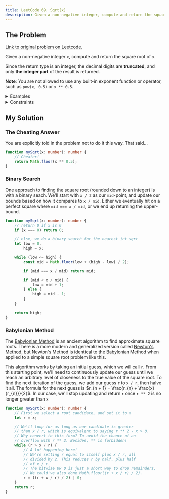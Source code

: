 ```yaml
---
title: LeetCode 69. Sqrt(x)
description: Given a non-negative integer, compute and return the square root.
---
```


## The Problem

[Link to original problem on Leetcode.](https://leetcode.com/problems/sqrtx/)

Given a non-negative integer `x`, compute and return the square root of `x`.

Since the return type is an integer, the decimal digits are **truncated**, and only **the integer part** of the result is returned.

**Note**: You are not allowed to use any built-in exponent function or operator, such as `pow(x, 0.5)` or `x ** 0.5`.

<details>
<summary>Examples</summary>

Example 1:

```
Input: x = 4
Output: 2
```

Example 2:

```
Input: x = 8
Output: 2
Explanation: The square root of 8 is 2.82842..., and since the decimal part is truncated, 2 is returned.
```

</details>

<details>
<summary>Constraints</summary>

0 ≤ `x` ≤ 2<sup>31</sup> - 1

</details>

## My Solution

### The Cheating Answer

You are explicitly told in the problem not to do it this way. That said...

```typescript
function mySqrt(x: number): number {
	// Cheater!
	return Math.floor(x ** 0.5);
}
```

### Binary Search

One approach to finding the square root (rounded down to an integer) is with a binary seach. We'll start with `x / 2` as our `mid`-point, and update our bounds based on how it compares to `x / mid`. Either we eventually hit on a perfect square where `mid === x / mid`, or we end up returning the upper-bound.

```typescript
function mySqrt(x: number): number {
	// return 0 if x is 0
	if (x === 0) return 0;

	// else, we do a binary search for the nearest int sqrt
	let low = 0,
		high = x;

	while (low <= high) {
		const mid = Math.floor(low + (high - low) / 2);

		if (mid === x / mid) return mid;

		if (mid < x / mid) {
			low = mid + 1;
		} else {
			high = mid - 1;
		}
	}

	return high;
}
```

### Babylonian Method

The [Babylonian Method](https://en.wikipedia.org/wiki/Methods_of_computing_square_roots#Babylonian_method) is an ancient algorithm to find approximate square roots. There is a more modern and generalized version called [Newton's Method](https://en.wikipedia.org/wiki/Newton%27s_method), but Newton's Method is identical to the Babylonian Method when applied to a simple square root problem like this.

This algorithm works by taking an initial guess, which we will call `r`. From this starting point, we'll need to continuously update our guess until we reach an arbitrary level of closeness to the true value of the square root. To find the next iteration of the guess, we add our guess `r` to `x / r`, then halve it all. The formula for the next guess is $r_{n + 1} = \frac{r_{n} + \frac{x}{r_{n}}}{2}$. In our case, we'll stop updating and return `r` once `r ** 2` is no longer greater than `x`

```typescript
function mySqrt(x: number): number {
	// First we select a root candidate, and set it to x
	let r = x;

	// We'll loop for as long as our candidate is greater
	// than x / r, which is equivalent to saying r ** 2 - x > 0.
	// Why convert to this form? To avoid the chance of an
	// overflow with r ** 2. Besides, ** is forbidden!
	while (r > x / r) {
		// A lot happening here!
		// We're setting r equal to itself plus x / r, all
		// divided by 2. This reduces r by half, plus half
		// of x / r.
		// The bitwise OR 0 is just a short way to drop remainders.
		// We could've also done Math.floor((r + x / r) / 2).
		r = ((r + x / r) / 2) | 0;
	}
	return r;
}
```
